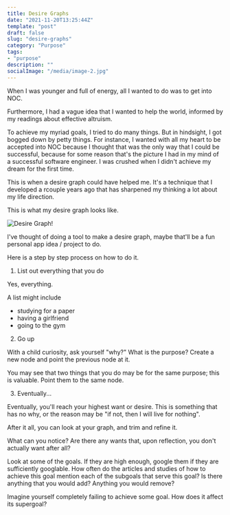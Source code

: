 ```yaml
---
title: Desire Graphs
date: "2021-11-20T13:25:44Z"
template: "post"
draft: false
slug: "desire-graphs"
category: "Purpose"
tags:
- "purpose"
description: ""
socialImage: "/media/image-2.jpg"
---
```


When I was younger and full of energy, all I wanted to do was to get into NOC.

Furthermore, I had a vague idea that I wanted to help the world, informed by my readings about effective altruism.

To achieve my myriad goals, I tried to do many things. But in hindsight, I got bogged down by petty things. For instance,
I wanted with all my heart to be accepted into NOC because I thought that was the only way that I could be successful,
because for some reason that's the picture I had in my mind of a successful software engineer. I was crushed when I
didn't achieve my dream for the first time.

This is when a desire graph could have helped me. It's a technique that I developed a rcouple years ago that has
sharpened my thinking a lot about my life direction.

This is what my desire graph looks like.

![Desire Graph!](/media/desire-graph.png)

I've thought of doing a tool to make a desire graph, maybe that'll be a fun personal app idea / project to do.

Here is a step by step process on how to do it.

1. List out everything that you do

Yes, everything.

A list might include
- studying for a paper
- having a girlfriend
- going to the gym

2. Go up

With a child curiosity, ask yourself "why?" What is the purpose? Create a new node and point the previous node at it.

You may see that two things that you do may be for the same purpose; this is valuable. Point them to the same node.

3. Eventually...

Eventually, you'll reach your highest want or desire. This is something that has no why, or the reason may be "if not,
then I will live for nothing".

After it all, you can look at your graph, and trim and refine it.

What can you notice? Are there any wants that, upon reflection, you don't actually want after all?

Look at some of the goals. If they are high enough, google them if they are sufficiently googlable. How often do the
articles and studies of how to achieve this goal mention each of the subgoals that serve this goal? Is there anything
that you would add? Anything you would remove?

Imagine yourself completely failing to achieve some goal. How does it affect its supergoal?


